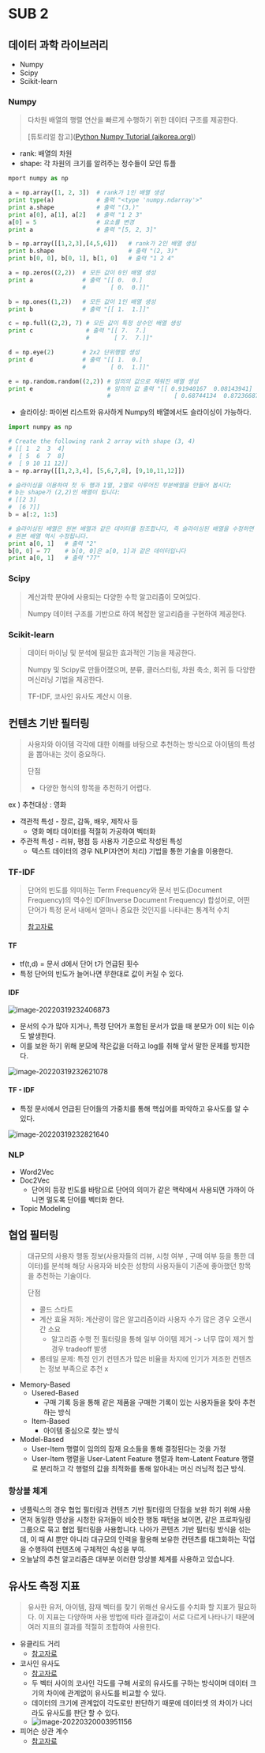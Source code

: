 # SUB 2

## 데이터 과학 라이브러리

- Numpy
- Scipy
- Scikit-learn



### Numpy

> 다차원 배열의 행렬 연산을 빠르게 수행하기 위한 데이터 구조를 제공한다.
>
> [튜토리얼 참고]([Python Numpy Tutorial (aikorea.org)](http://aikorea.org/cs231n/python-numpy-tutorial/#numpy))

- rank: 배열의 차원
- shape: 각 차원의 크기를 알려주는 정수들이 모인 튜플

```python
mport numpy as np

a = np.array([1, 2, 3])  # rank가 1인 배열 생성
print type(a)            # 출력 "<type 'numpy.ndarray'>"
print a.shape            # 출력 "(3,)"
print a[0], a[1], a[2]   # 출력 "1 2 3"
a[0] = 5                 # 요소를 변경
print a                  # 출력 "[5, 2, 3]"

b = np.array([[1,2,3],[4,5,6]])   # rank가 2인 배열 생성
print b.shape                     # 출력 "(2, 3)"
print b[0, 0], b[0, 1], b[1, 0]   # 출력 "1 2 4"

a = np.zeros((2,2))  # 모든 값이 0인 배열 생성
print a              # 출력 "[[ 0.  0.]
                     #       [ 0.  0.]]"

b = np.ones((1,2))   # 모든 값이 1인 배열 생성
print b              # 출력 "[[ 1.  1.]]"

c = np.full((2,2), 7) # 모든 값이 특정 상수인 배열 생성
print c               # 출력 "[[ 7.  7.]
                      #       [ 7.  7.]]"

d = np.eye(2)        # 2x2 단위행렬 생성
print d              # 출력 "[[ 1.  0.]
                     #       [ 0.  1.]]"

e = np.random.random((2,2)) # 임의의 값으로 채워진 배열 생성
print e                     # 임의의 값 출력 "[[ 0.91940167  0.08143941]
                            #                  [ 0.68744134  0.87236687]]"
```

- 슬라이싱: 파이썬 리스트와 유사하게 Numpy의 배열에서도 슬라이싱이 가능하다.

```python
import numpy as np

# Create the following rank 2 array with shape (3, 4)
# [[ 1  2  3  4]
#  [ 5  6  7  8]
#  [ 9 10 11 12]]
a = np.array([[1,2,3,4], [5,6,7,8], [9,10,11,12]])

# 슬라이싱을 이용하여 첫 두 행과 1열, 2열로 이루어진 부분배열을 만들어 봅시다;
# b는 shape가 (2,2)인 배열이 됩니다:
# [[2 3]
#  [6 7]]
b = a[:2, 1:3]

# 슬라이싱된 배열은 원본 배열과 같은 데이터를 참조합니다, 즉 슬라이싱된 배열을 수정하면
# 원본 배열 역시 수정됩니다.
print a[0, 1]   # 출력 "2"
b[0, 0] = 77    # b[0, 0]은 a[0, 1]과 같은 데이터입니다
print a[0, 1]   # 출력 "77"
```





### Scipy

>  계산과학 분야에 사용되는 다양한 수학 알고리즘이 모여있다.
>
>  Numpy 데이터 구조를 기반으로 하여 복잡한 알고리즘을 구현하여 제공한다.



### Scikit-learn

> 데이터 마이닝 및 분석에 필요한 효과적인 기능을 제공한다.
>
> Numpy 및 Scipy로 만들어졌으며, 분류, 클러스터링, 차원 축소, 회귀 등 다양한 머신러닝 기법을 제공한다.
>
> TF-IDF, 코사인 유사도 계산시 이용.





## 컨텐츠 기반 필터링

> 사용자와 아이템 각각에 대한 이해를 바탕으로 추천하는 방식으로 아이템의 특성을 뽑아내는 것이 중요하다.
>
> 단점 
>
> - 다양한 형식의 항목을 추천하기 어렵다.

 ex ) 추천대상 : 영화

- 객관적 특성 - 장르, 감독, 배우, 제작사 등
  - 영화 메타 데이터를 적절히 가공하여 벡터화
 - 주관적 특성 - 리뷰, 평점 등 사용자 기준으로 작성된 특성
   - 텍스트 데이터의 경우 NLP(자연어 처리) 기법을 통한 기술을 이용한다.

### TF-IDF 

> 단어의 빈도를 의미하는 Term Frequency와 문서 빈도(Document Frequency)의 역수인 IDF(Inverse Document Frequency) 합성어로, 어떤 단어가 특정 문서 내에서 얼마나 중요한 것인지를 나타내는 통계적 수치
>
> [참고자료](https://blog.naver.com/myincizor/221823805086)

#### TF

- tf(t,d) = 문서 d에서 단어 t가 언급된 횟수
- 특정 단어의 빈도가 늘어나면 무한대로 값이 커질 수 있다.

#### IDF

![image-20220319232406873](Sub2.assets/image-20220319232406873.png)

- 문서의 수가 많아 지거나, 특정 단어가 포함된 문서가 없을 때 분모가 0이 되는 이슈도 발생한다.
- 이를 보완 하기 위해 분모에 작은값을 더하고 log를 취해 앞서 말한 문제를 방지한다.

![image-20220319232621078](Sub2.assets/image-20220319232621078.png)

#### TF - IDF

- 특정 문서에서 언급된 단어들의 가중치를 통해 핵심어를 파악하고 유사도를 알 수 있다.

![image-20220319232821640](Sub2.assets/image-20220319232821640.png)

### NLP

- Word2Vec
- Doc2Vec
  - 단어의 등장 빈도를 바탕으로 단어의 의미가 같은 맥락에서 사용되면 가까이 아니면 멀도록 단어를 벡터화 한다.
- Topic Modeling



## 협업 필터링

> 대규모의 사용자 행동 정보(사용자들의 리뷰, 시청 여부 , 구매 여부 등을 통한 데이터)를 분석해 해당 사용자와 비슷한 성향의 사용자들이 기존에 좋아했던 항목을 추천하는 기술이다.
>
> 단점
>
> - 콜드 스타트
> - 계산 효율 저하: 계산량이 많은 알고리즘이라 사용자 수가 많은 경우 오랜시간 소요
>   - 알고리즘 수행 전 필터링을 통해 일부 아이템 제거 -> 너무 많이 제거 할경우 tradeoff 발생
> - 롱테일 문제: 특정 인기 컨텐츠가 많은 비율을 차지에 인기가 저조한 컨텐츠는 정보 부족으로 추천 x

 - Memory-Based
   - Usered-Based
     - 구매 기록 등을 통해 같은 제품을 구매한 기록이 있는 사용자들을 찾아 추천하는 방식
   - Item-Based
     - 아이템 중심으로 찾는 방식
 - Model-Based
   - User-Item 행렬이 임의의 잠재 요소들을 통해 결정된다는 것을 가정
   - User-Item 행렬을 User-Latent Feature 행렬과 Item-Latent Feature 행렬로 분리하고 각 행렬의 값을 최적화를 통해 알아내는 머신 러닝적 접근 방식.



### 항상블 체계

- 넷플릭스의 경우 협업 필터링과 컨텐츠 기반 필터링의 단점을 보완 하기 위해 사용
- 먼저 동일한 영상을 시청한 유저들이 비슷한 행동 패턴을 보이면, 같은 프로파일링 그룹으로 묶고 협업 필터링을 사용합니다.  나아가 콘텐츠 기반 필터링 방식을 섞는데, 이 때 AI 뿐만 아니라 대규모의 인력을 활용해 보유한 컨텐츠를 태그화하는 작업을 수행하여 컨텐츠에 구체적인 속성을 부여.
- 오늘날의 추천 알고리즘은 대부분 이러한 앙상블 체계를 사용하고 있습니다.





## 유사도 측정 지표

> 유사한 유저, 아이템, 잠재 벡터를 찾기 위해선 유사도를 수치화 할 지표가 필요하다. 이 지표는 다양하며 사용 방법에 따라 결과값이 서로 다르게 나타나기 때문에 여러 지표의 결과를 적절히 조합하여 사용한다.

 - 유클리드 거리
   - [참고자료](https://forensics.tistory.com/49)
 - 코사인 유사도
   - [참고자료](https://widocs.net/24603)
   - 두 벡터 사이의 코사인 각도를 구해 서로의 유사도를 구하는 방식이며 데이터 크기의 차이에 관계없이 유사도를 비교할 수 있다.
   - 데이터의 크기에 관계없이 각도로만 판단하기 때문에 데이터셋 의 차이가 나더라도 유사도를 판단 할 수 있다.
   - ![image-20220320003951156](Sub2.assets/image-20220320003951156.png)
 - 피어슨 상관 계수
   - [참고자료](https://towardsdatascience.com/collaborative-filtering-based-recommendation-systems-exemplified-ecbffe1c20b1)

